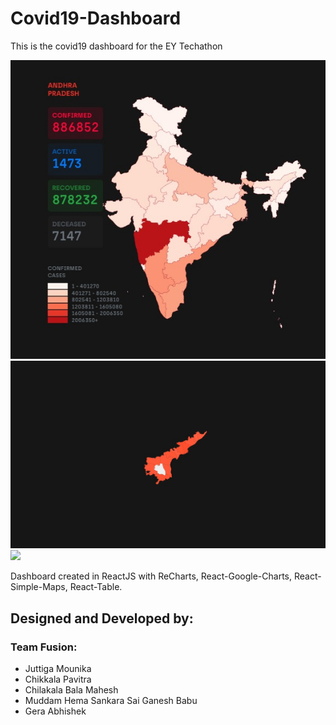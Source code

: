 # Covid19-Dashboard

This is the covid19 dashboard for the EY Techathon

<img src='https://raw.githubusercontent.com/Bala534/Covid19-Dashboard/main/images/image1.jpeg'>

<img src='https://raw.githubusercontent.com/Bala534/Covid19-Dashboard/main/images/image2.jpeg'>

<img src='https://raw.githubusercontent.com/Bala534/Covid19-Dashboard/main/images/image3.jpeg'>

Dashboard created in ReactJS with ReCharts, React-Google-Charts, React-Simple-Maps, React-Table.

## Designed and Developed by:

### Team Fusion:

<ul>
  <li>Juttiga Mounika</li>
  <li>Chikkala Pavitra</li>
  <li>Chilakala Bala Mahesh</li>
  <li>Muddam Hema Sankara Sai Ganesh Babu</li>
  <li>Gera Abhishek</li>
<ul>

